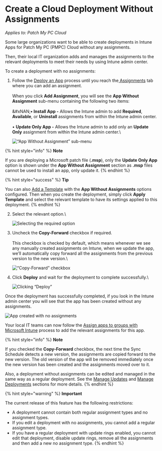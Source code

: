 # Create a Cloud Deployment Without Assignments

_Applies to: Patch My PC Cloud_

Some large organizations want to be able to create deployments in Intune Apps for Patch My PC (PMPC) Cloud without any assignments.

Then, their local IT organization adds and manages the assignments to the relevant deployments to meet their needs by using Intune admin center.

To create a deployment with no assignments:

1.  Follow the [Deploy an App](deploying-an-app-using-cloud/) process until you reach the[ Assignments](deploying-an-app-using-cloud/cloud-assignments-deployment-tab.md) tab where you can add an assignment.\
    \
    When you click **Add Assignment**, you will see the **App Without Assignment** sub-menu containing the following two items:\
    \
    &#xNAN;**• Install App -** Allows the Intune admin to add **Required**, **Available**, or **Uninstall** assignments from within the Intune admin center.\
    \
    • **Update Only App -** Allows the Intune admin to add only an **Update Only** assignment from within the Intune admin center.\


    ![“App Without Assignment” sub-menu](../../_images/image%20%28358%29.png%20"\"App%20Without%20Assignment\"%20sub-menu")

{% hint style="info" %}
**Note**

If you are deploying a Microsoft patch file (**.msp**), only the **Update Only App** option is shown under the **App Without Assignment** section as **.msp** files cannot be used to install an app, only update it.
{% endhint %}

{% hint style="success" %}
**Tip**

You can also [Add a Template](../cloud-administration/manage-cloud-deployment-templates/add-a-cloud-deployment-template.md) with the **App Without Assignments** options configured. Then when you create the deployment, simply click **Apply Template** and select the relevant template to have its settings applied to this deployment.
{% endhint %}

2.  Select the relevant option.\


    ![Selecting the required option](../../_images/image%20%282483%29.png%20"Selecting%20the%20required%20option")
3.  Uncheck the **Copy-Forward** checkbox if required.\
    \
    This checkbox is checked by default, which means whenever we see any manually created assignments on Intune, when we update the app, we’ll automatically copy forward all the assignments from the previous version to the new version.\


    ![“Copy-Forward” checkbox](../../_images/image%20%282484%29.png%20"\"Copy-Forward\"%20checkbox")
4.  Click **Deploy** and wait for the deployment to complete successfully.\


    ![Clicking “Deploy”](../../_images/image%20%282485%29.png%20"Clicking%20\"Deploy\"")

Once the deployment has successfully completed, if you look in the Intune admin center you will see that the app has been created without any assignments.

![App created with no assignments](../../_images/image%20%28362%29.png%20"App%20created%20with%20no%20assignments")

Your local IT teams can now follow the [Assign apps to groups with Microsoft Intune](https://learn.microsoft.com/en-us/mem/intune/apps/apps-deploy) process to add the relevant assignments for this app.

{% hint style="info" %}
**Note**

If you checked the **Copy-Forward** checkbox, the next time the Sync Schedule detects a new version, the assignments are copied forward to the new version. The old version of the app will be removed immediately once the new version has been created and the assignments moved over to it.

Also, a deployment without assignments can be edited and managed in the same way as a regular deployment. See the [Manage Updates](manage-updates-in-cloud/) and [Manage Deployments](manage-cloud-deployments/) sections for more details.
{% endhint %}

{% hint style="warning" %}
**Important**

The current release of this feature has the following restrictions:

* A deployment cannot contain both regular assignment types and no assignment types.
* If you edit a deployment with no assignments, you cannot add a regular assignment type.
* If you have a regular deployment with update rings enabled, you cannot edit that deployment, disable update rings, remove all the assignments and then add a new no assignment type.
{% endhint %}
